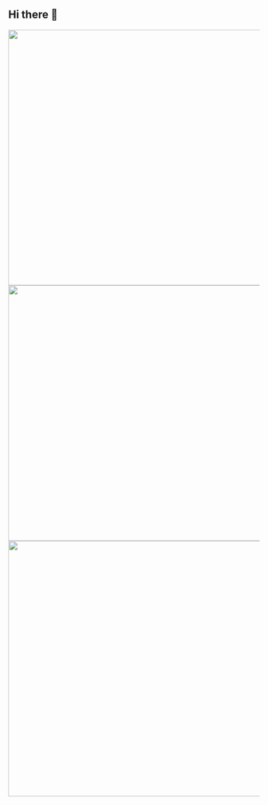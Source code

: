 ## Hi there 👋

<img width=512 src='https://github-readme-stats.vercel.app/api?username=vanlocvo&theme=dark&show_icons=true&hide_border=true&count_private=true' />
<img width=512 src='https://github-readme-streak-stats.herokuapp.com/?user=vanlocvo&theme=dark&hide_border=true' />
<img width=512 src='https://github-readme-stats.vercel.app/api/top-langs/?username=vanlocvo&theme=dark&show_icons=true&hide_border=true&layout=compact' />
